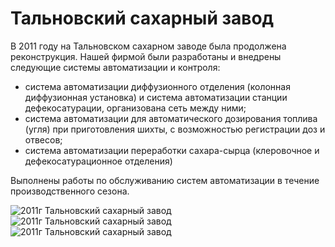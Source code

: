 # Тальновский сахарный завод

В 2011 году на Тальновском сахарном заводе была продолжена реконструкция. Нашей фирмой были разработаны и внедрены следующие системы автоматизации и контроля:

- система автоматизации диффузионного отделения (колонная диффузионная установка) и система автоматизации станции дефекосатурации, организована сеть между ними;
- система автоматизации для автоматического дозирования топлива (угля) при приготовления шихты, с возможностью регистрации доз и отвесов;
- система автоматизации переработки сахара-сырца (клеровочное и дефекосатурационное отделения)

Выполнены работы по обслуживанию систем автоматизации в течение производственного сезона.

![2011г Тальновский сахарный завод](/img/works/2011/taln1.jpg)
![2011г Тальновский сахарный завод](/img/works/2011/taln2.jpg)
![2011г Тальновский сахарный завод](/img/works/2011/taln3.jpg)